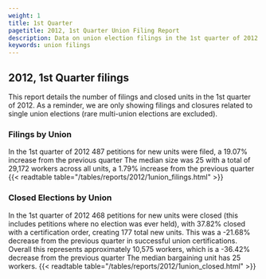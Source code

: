 ```yaml
---
weight: 1
title: 1st Quarter
pagetitle: 2012, 1st Quarter Union Filing Report
description: Data on union election filings in the 1st quarter of 2012
keywords: union filings
---
```


## 2012, 1st Quarter filings

This report details the number of filings and closed units in the 1st quarter of 2012. As a reminder, we are only showing filings and closures related to single union elections (rare multi-union elections are excluded).

### Filings by Union
In the 1st quarter of 2012 487 petitions for new units were filed, a 19.07% increase from the previous quarter The median size was 25 with a total of 29,172 workers across all units, a 1.79% increase from the previous quarter
{{< readtable table="/tables/reports/2012/1union_filings.html" >}}

### Closed Elections by Union
In the 1st quarter of 2012 468 petitions for new units were closed (this includes petitions where no election was ever held), with 37.82% closed with a certification order, creating 177 total new units. This was a -21.68% decrease from the previous quarter in successful union certifications. Overall this represents approximately 10,575 workers, which is a -36.42% decrease from the previous quarter The median bargaining unit has 25 workers.
{{< readtable table="/tables/reports/2012/1union_closed.html" >}}

